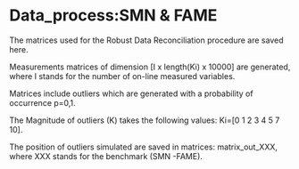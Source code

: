 # Data_process:SMN & FAME

The matrices used for the Robust Data Reconciliation procedure are saved here.


Measurements matrices of dimension [I x length(Ki) x 10000] are generated, where I stands for the number of on-line measured variables. 

Matrices include outliers which are generated with a probability of occurrence p=0,1.

The Magnitude of outliers (K) takes the following values: Ki=[0 1 2 3 4 5 7 10]. 

The position of outliers simulated are saved in matrices: matrix_out_XXX, where XXX stands for the benchmark (SMN -FAME).

